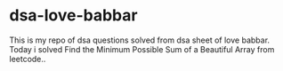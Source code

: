 # dsa-love-babbar

This is my repo of dsa questions solved from dsa sheet of love babbar. Today i solved 
Find the Minimum Possible Sum of a Beautiful Array from leetcode..
